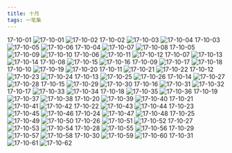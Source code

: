 ```yaml
---
title: 十月
tags: 一笔集
---
```

17-10-01
![17-10-01](https://lh3.googleusercontent.com/-g3HUMhlKcYc/WfvNon_z3tI/AAAAAAAAA_4/Czu8bPlPBlcWGN3OjWVkhEJhq6YTdwNrgCHMYCw/I/17-10-01.jpg)
![17-10-02](https://lh3.googleusercontent.com/-MN2x_xO62K0/WfvNqXzNqOI/AAAAAAAAA_8/y0QLlgJnnEknezFYe06PauxyYX9vXZldQCHMYCw/I/17-10-02.jpg)
17-10-02
![17-10-03](https://lh3.googleusercontent.com/-mmuse6DGisM/WfvNq0Umj3I/AAAAAAAABAA/gqk7Nsg3YgkyVPjvsqn9_uOldfvPlsJ4wCHMYCw/I/17-10-03.jpg)
![17-10-04](https://lh3.googleusercontent.com/-nE6fvjLj0sc/WfvNsJxa4KI/AAAAAAAABAE/qe2i1IQQuigC1X38Jzcq2tZKcvC36Vz1QCHMYCw/I/17-10-04.jpg)
17-10-03
![17-10-05](https://lh3.googleusercontent.com/-Lec37x-nfbI/WfvNsrz1J7I/AAAAAAAABAI/zDDnW2sOiC49VJEXrvCoNCSpzxGFetUxwCHMYCw/I/17-10-05.jpg)
![17-10-06](https://lh3.googleusercontent.com/-beW32-vpqps/WfvNtKEO7LI/AAAAAAAABAM/P7G-LRl7Dkc2A252FNTSJZVslvxdbnH0gCHMYCw/I/17-10-06.jpg)
17-10-04
![17-10-07](https://lh3.googleusercontent.com/-vxbhAWzm46E/WfvNuKSwwSI/AAAAAAAABAQ/7RthfrUPOjgXL5St5Rps05bgSLQgcR_dgCHMYCw/I/17-10-07.jpg)
![17-10-08](https://lh3.googleusercontent.com/-W34MJoVr4s8/WfvNu-JwuuI/AAAAAAAABAU/G5Xn_8g_5QAI-WBCDZiCfhcLwiZOzI8-QCHMYCw/I/17-10-08.jpg)
17-10-05
![17-10-09](https://lh3.googleusercontent.com/-qqXQajqpeK8/WfvNvaNnDaI/AAAAAAAABAY/DT1k8Tzhhk0knBpKQqpqZDkDi96bXKKpwCHMYCw/I/17-10-09.jpg)
![17-10-10](https://lh3.googleusercontent.com/--qFd7qcJ1GI/WfvNv8QGWcI/AAAAAAAABAc/rhMxJ1H6VdwKNLN9OqE13l7zk-6knjaoQCHMYCw/I/17-10-10.jpg)
17-10-06
![17-10-11](https://lh3.googleusercontent.com/-4ZFY1Vcpqh0/WfvNwfTCZZI/AAAAAAAABAg/-QkJI_toqC0NNgBVJU96LayuU5lcOLbBgCHMYCw/I/17-10-11.jpg)
![17-10-12](https://lh3.googleusercontent.com/-mEi3ytwUfo4/WfvNwyWwIDI/AAAAAAAABAk/nvN84jMGObYyjFAym3L8KTZPY8bJOvvkQCHMYCw/I/17-10-12.jpg)
17-10-07
![17-10-13](https://lh3.googleusercontent.com/-reYFr6AkwXs/WfvN1mNEOHI/AAAAAAAABAo/xHuhThyxrioDvdaB-GdajS1oWEjWPWxdQCHMYCw/I/17-10-13.jpg)
![17-10-14](https://lh3.googleusercontent.com/-xxmUrgipJwM/WfvN2OJeVRI/AAAAAAAABAs/gzh5pEagUIQjUdYzSc7c0kJ7Fr38dmiuQCHMYCw/I/17-10-14.jpg)
17-10-08
![17-10-15](https://lh3.googleusercontent.com/-5Sp_tRL5flM/WfvN2icAKDI/AAAAAAAABAw/2ex1UxRI7SAg3J8g-AX8t4vF-woZP1UwgCHMYCw/I/17-10-15.jpg)
![17-10-16](https://lh3.googleusercontent.com/-fmcH4FsHcW0/WfvN3fjt7OI/AAAAAAAABA0/NR7tmtJqOPo-HBxKIn1uSvE72qFKsUUAwCHMYCw/I/17-10-16.jpg)
17-10-09
![17-10-17](https://lh3.googleusercontent.com/-b6BDNwH_dvs/WfvN3w09f0I/AAAAAAAABA4/q4GbvoSQVjAlT4RA33akfAp8vom31dSLgCHMYCw/I/17-10-17.jpg)
![17-10-18](https://lh3.googleusercontent.com/-GmZNzMQPMTE/WfvN4aiTZ7I/AAAAAAAABA8/iHD5l2oMPfIOKXnk_Np1jTBW0xND8355ACHMYCw/I/17-10-18.jpg)
17-10-10
![17-10-19](https://lh3.googleusercontent.com/-3vilYZk8-EI/WfvN5Fh3hTI/AAAAAAAABBA/pAY3ie5tL-cydZ8T__TbSZvIADwJIilxwCHMYCw/I/17-10-19.jpg)
![17-10-20](https://lh3.googleusercontent.com/-2GP4jOBpucg/WfvN5kXyyuI/AAAAAAAABBE/oA9uxmjrxMc-1ls9ntPHeiozhq3toEDyQCHMYCw/I/17-10-20.jpg)
17-10-11
![17-10-21](https://lh3.googleusercontent.com/-sUbcZTXkgcY/WfvN6CVIiQI/AAAAAAAABBI/BUM5WMlpnscP_yLtSh-n8dwLWoj7WJT2gCHMYCw/I/17-10-21.jpg)
![17-10-22](https://lh3.googleusercontent.com/-EgZhOy-uju0/WfvN67WB1NI/AAAAAAAABBM/JyNNo-gXoTgeoVBe3VX6URJVxrRY-aRFACHMYCw/I/17-10-22.jpg)
17-10-12
![17-10-23](https://lh3.googleusercontent.com/-lS9K1-SKvhY/WfvN7KvI4xI/AAAAAAAABBQ/2Klw3N8Bpjkhd4ejhnCS6JSHjcqMAVHugCHMYCw/I/17-10-23.jpg)
![17-10-24](https://lh3.googleusercontent.com/-MzEvImWbS7s/WfvN73WFv9I/AAAAAAAABBU/ozgXY29KeUwAsRtaYFmjQjYIzYQc5--2QCHMYCw/I/17-10-24.jpg)
17-10-13
![17-10-25](https://lh3.googleusercontent.com/-Bz0M7wG4tTk/WfvN8RWi-sI/AAAAAAAABBY/y8sdL7kW-kYaKkVYXQU-kCxKqc95pwrIgCHMYCw/I/17-10-25.jpg)
![17-10-26](https://lh3.googleusercontent.com/-5KIsCTPfqNs/WfvN8-Fc5YI/AAAAAAAABBc/Q6fIgLcoHic7wS_kMQ15zt9URMBQZQX6wCHMYCw/I/17-10-26.jpg)
17-10-14
![17-10-27](https://lh3.googleusercontent.com/-MtvB72aF5B0/WfvN9QDQagI/AAAAAAAABBg/pHCS_2F2Y6kvbspQnfM3OGdrQfcKb9R7wCHMYCw/I/17-10-27.jpg)
![17-10-28](https://lh3.googleusercontent.com/-HdSSUovzHC4/WfvN97Xld0I/AAAAAAAABBk/RnUqqxH5XW0_833-poDs4fYUnBYcTtYkgCHMYCw/I/17-10-28.jpg)
17-10-15
![17-10-29](https://lh3.googleusercontent.com/-m0GRsP3l450/WfvN-odOhOI/AAAAAAAABBo/TbpDYMAUDt89Abb3hEXKWOyuZhKAe8VRQCHMYCw/I/17-10-29.jpg)
![17-10-30](https://lh3.googleusercontent.com/-XkkdTRn4e1E/WfvN_I4Ph_I/AAAAAAAABBs/tllhupiZlDkOekm3VoII5cqY-fqL2CZBACHMYCw/I/17-10-30.jpg)
17-10-16
![17-10-31](https://lh3.googleusercontent.com/-WZoHP4JnBXc/WfvN_nvQnVI/AAAAAAAABBw/9zyI3iiBOWAMGV6BU9QxawuUj3To3UJtgCHMYCw/I/17-10-31.jpg)
![17-10-32](https://lh3.googleusercontent.com/-qusrP0sFSts/WfvOAJeA8nI/AAAAAAAABB0/1IFfoztH-rcPxIuUSXYOeudQpZ8k0ZnTgCHMYCw/I/17-10-32.jpg)
17-10-17
![17-10-33](https://lh3.googleusercontent.com/-TldYUxnm8VQ/WfvOAu0tjxI/AAAAAAAABB4/g3DvUKaSHHoP0gwVWKOEzNms7Roc_6LZwCHMYCw/I/17-10-33.jpg)
![17-10-34](https://lh3.googleusercontent.com/-X_WZTvs1FbI/WfvOA1Hv40I/AAAAAAAABB8/-aIQYgOEnZ80zOiJRs9MqmpvDiUBfJ-VACHMYCw/I/17-10-34.jpg)
17-10-18
![17-10-35](https://lh3.googleusercontent.com/-QwuuBz-TODw/WfvOBe5ojyI/AAAAAAAABCA/DHwMFiH4h9Ea5bUDuKzG5jyO1UD88qhIACHMYCw/I/17-10-35.jpg)
![17-10-36](https://lh3.googleusercontent.com/-09QBolwL3bs/WfvOB5GrvwI/AAAAAAAABCE/vsl01fQPTJApza35b_eeEZuOn6V8aTgmACHMYCw/I/17-10-36.jpg)
17-10-19
![17-10-37](https://lh3.googleusercontent.com/-ksOHD7z0TH0/WfvOCr4CKbI/AAAAAAAABCI/N_duCqABXBY5P9wbxLgAuN1ZytZXkgPBgCHMYCw/I/17-10-37.jpg)
![17-10-38](https://lh3.googleusercontent.com/-vuvYeaT8de0/WfvODIwGHEI/AAAAAAAABCM/eIebIPJtdoYW1w9jPt1RI6ZKP0nosl33wCHMYCw/I/17-10-38.jpg)
17-10-20
![17-10-39](https://lh3.googleusercontent.com/-GGP8IEoz-Mk/WfvODj8Ii8I/AAAAAAAABCQ/EEvJ3vXez3ImPSgJMSQ29r5EgVrqLMIdQCHMYCw/I/17-10-39.jpg)
![17-10-40](https://lh3.googleusercontent.com/-Ay_1leCisQU/WfvOEMCsVMI/AAAAAAAABCU/6xlWXc33MgQ-YXXKtNyHFkliabzq2W52wCHMYCw/I/17-10-40.jpg)
17-10-21
![17-10-41](https://lh3.googleusercontent.com/-JN0ANbP-Ahg/WfvOEZFpAEI/AAAAAAAABCY/n9kxAdv_THccq3NH0BiytHxsay-kRP6kQCHMYCw/I/17-10-41.jpg)
![17-10-42](https://lh3.googleusercontent.com/-Mgsyap8H6ak/WfvOE-CntOI/AAAAAAAABCc/D6lU8ZbljTYUkRD8lmCGwH3h9uv6Uj_oQCHMYCw/I/17-10-42.jpg)
17-10-22
![17-10-43](https://lh3.googleusercontent.com/-epvFZvUaAuY/WfvOFZyBAWI/AAAAAAAABCg/8p52RElzNpUnSspSePWyDz1uo9KvYneuwCHMYCw/I/17-10-43.jpg)
![17-10-44](https://lh3.googleusercontent.com/-HTIbVHF1_FQ/WfvOFzkrXbI/AAAAAAAABCk/sF5hK1rrXbs1HbNwM02iU749SATr8rw-gCHMYCw/I/17-10-44.jpg)
17-10-23
![17-10-45](https://lh3.googleusercontent.com/-vxJJrRiduyE/WfvOGUw3xlI/AAAAAAAABCo/IBM1ks8SxAEqrF2lRFHyQ2Qzvzf7dmu1QCHMYCw/I/17-10-45.jpg)
![17-10-46](https://lh3.googleusercontent.com/-mVQU66N-KSc/WfvOG_EYUEI/AAAAAAAABCs/nRMNfSlETgYDXB2y6Nn2mYxjschJnvLWwCHMYCw/I/17-10-46.jpg)
17-10-24
![17-10-47](https://lh3.googleusercontent.com/-ZU38QGvn7ns/WfvOHbBsaVI/AAAAAAAABCw/GYyJrIh3_akwv7eYadi0pbuZK6lnU_7QwCHMYCw/I/17-10-47.jpg)
![17-10-48](https://lh3.googleusercontent.com/-YwPrPuPEnAE/WfvOImmIJyI/AAAAAAAABDA/3yi__PzXNbwVP_PZn-HUPFxMAOXalK3aQCHMYCw/I/17-10-48.jpg)
17-10-25
![17-10-49](https://lh3.googleusercontent.com/-mz__rJlG2UA/WfvOJU0bEXI/AAAAAAAABDE/1dvqLfCegL43MzlOhhNrc-MP9InrHfHsgCHMYCw/I/17-10-49.jpg)
![17-10-50](https://lh3.googleusercontent.com/-gcK2vFd6Dpg/WfvOJ59Vt7I/AAAAAAAABDI/nHh-yqApay8-mibQsVezhimgQeMQZIQyQCHMYCw/I/17-10-50.jpg)
17-10-26
![17-10-51](https://lh3.googleusercontent.com/-hPJy1ncoDjg/WfvOKYnZicI/AAAAAAAABDQ/-RUdlAlu014KDZeYUMydUfPISYytQRBRQCHMYCw/I/17-10-51.jpg)
![17-10-52](https://lh3.googleusercontent.com/-zqG1MC7jNOs/WfvOLDCXNVI/AAAAAAAABDY/R_ZvZs_XOAUvN_F4VRs2EP7_-DnmJiUOwCHMYCw/I/17-10-52.jpg)
17-10-27
![17-10-53](https://lh3.googleusercontent.com/-ESA32idmnfw/WfvOL9iKBXI/AAAAAAAABDc/i-oFRYipyJ0QyfGBzmqxSX6rnIg2yfbSgCHMYCw/I/17-10-53.jpg)
![17-10-54](https://lh3.googleusercontent.com/-A8YFxbg0ddg/WfvOMYK0QNI/AAAAAAAABDg/kxNPYfYRaGMXmX7XOxRyrnZuMJkvIJYdQCHMYCw/I/17-10-54.jpg)
17-10-28
![17-10-55](https://lh3.googleusercontent.com/-xwQh_kutzAY/WfvONTf2EHI/AAAAAAAABDk/nFsBPOnDNtcfY5BHcISyRwPiDq-efWc1gCHMYCw/I/17-10-55.jpg)
![17-10-56](https://lh3.googleusercontent.com/-XGmbVGkjqCc/WfvONwB5BZI/AAAAAAAABDo/FlLXeLZerOw42AxroUjr88W0FwI6VyCnQCHMYCw/I/17-10-56.jpg)
17-10-29
![17-10-57](https://lh3.googleusercontent.com/-m8E08_JlVT4/WfvOOe6Zi2I/AAAAAAAABDs/Qljew1fwgFcw66JmIXc9dh7PqzsZLVX6gCHMYCw/I/17-10-57.jpg)
![17-10-58](https://lh3.googleusercontent.com/-MdRszePd5DQ/WfvOPEs9zkI/AAAAAAAABDw/_--YlqKb3ncrxVT2TPMTMpBCShtqXIiUQCHMYCw/I/17-10-58.jpg)
17-10-30
![17-10-59](https://lh3.googleusercontent.com/-exxGibORWDY/WfvOPjwSkyI/AAAAAAAABD0/Pe-MSzVv09g4BBZ8dgaTGKTBrwuYahWNQCHMYCw/I/17-10-59.jpg)
![17-10-60](https://lh3.googleusercontent.com/-ebq3lGV9SYk/WfvOQJ-jt_I/AAAAAAAABD4/TzP28zOv2FY8vDGreI7BixhQ-PtJjho5ACHMYCw/I/17-10-60.jpg)
17-10-31
![17-10-61](https://lh3.googleusercontent.com/-YflB9UZJ5XA/WfvOQ2BFc0I/AAAAAAAABD8/MtAzH_hzolExSvTl_HucgdBNiTTETUpwgCHMYCw/I/17-10-61.jpg)
![17-10-62](https://lh3.googleusercontent.com/-1TfPt8GxEJA/WfvORUDHeLI/AAAAAAAABEA/iSDS9gOEw1o_SSAWBl5jnmIpyd-Ce7DuQCHMYCw/I/17-10-62.jpg)
